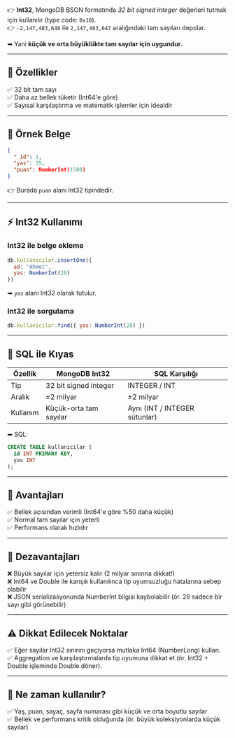 
👉 **Int32**, MongoDB BSON formatında _32 bit signed integer_ değerleri tutmak için kullanılır (type code: `0x10`).  
👉 `-2,147,483,648` ile `2,147,483,647` aralığındaki tam sayıları depolar.

➡ Yani **küçük ve orta büyüklükte tam sayılar için uygundur.**

---

## 🌟 **Özellikler**

✅ 32 bit tam sayı  
✅ Daha az bellek tüketir (Int64'e göre)  
✅ Sayısal karşılaştırma ve matematik işlemler için idealdir

---

## 📝 **Örnek Belge**

```json
{
  "_id": 1,
  "yas": 35,
  "puan": NumberInt(1500)
}
```

👉 Burada `puan` alanı Int32 tipindedir.

---

## ⚡ **Int32 Kullanımı**

### Int32 ile belge ekleme

```js
db.kullanicilar.insertOne({
  ad: "Ahmet",
  yas: NumberInt(28)
})
```

➡ `yas` alanı Int32 olarak tutulur.

### Int32 ile sorgulama

```js
db.kullanicilar.find({ yas: NumberInt(28) })
```

---

## 🌟 **SQL ile Kıyas**

|Özellik|MongoDB Int32|SQL Karşılığı|
|---|---|---|
|Tip|32 bit signed integer|INTEGER / INT|
|Aralık|±2 milyar|±2 milyar|
|Kullanım|Küçük-orta tam sayılar|Aynı (INT / INTEGER sütunlar)|

➡ SQL:

```sql
CREATE TABLE kullanicilar (
  id INT PRIMARY KEY,
  yas INT
);
```

---

## 🌟 **Avantajları**

✅ Bellek açısından verimli (Int64'e göre %50 daha küçük)  
✅ Normal tam sayılar için yeterli  
✅ Performans olarak hızlıdır

---

## 🚩 **Dezavantajları**

❌ Büyük sayılar için yetersiz kalır (2 milyar sınırına dikkat!)  
❌ Int64 ve Double ile karışık kullanılınca tip uyumsuzluğu hatalarına sebep olabilir  
❌ JSON serializasyonunda NumberInt bilgisi kaybolabilir (ör. 28 sadece bir sayı gibi görünebilir)

---

## ⚠ **Dikkat Edilecek Noktalar**

✅ Eğer sayılar Int32 sınırını geçiyorsa mutlaka Int64 (NumberLong) kullan.  
✅ Aggregation ve karşılaştırmalarda tip uyumuna dikkat et (ör. Int32 + Double işleminde Double döner).

---

## 🎯 **Ne zaman kullanılır?**

✅ Yaş, puan, sayaç, sayfa numarası gibi küçük ve orta boyutlu sayılar  
✅ Bellek ve performans kritik olduğunda (ör. büyük koleksiyonlarda küçük sayılar)
